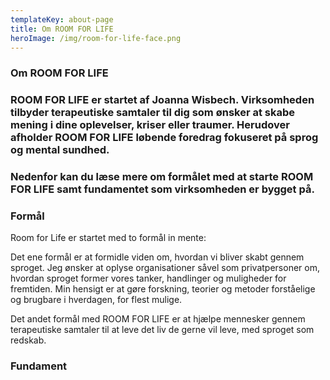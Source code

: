```yaml
---
templateKey: about-page
title: Om ROOM FOR LIFE
heroImage: /img/room-for-life-face.png
---
```

### Om ROOM FOR LIFE

### ROOM FOR LIFE er startet af Joanna Wisbech. Virksomheden tilbyder terapeutiske samtaler til dig som ønsker at skabe mening i dine oplevelser, kriser eller traumer. Herudover afholder ROOM FOR LIFE løbende foredrag fokuseret på sprog og mental sundhed. 

### Nedenfor kan du læse mere om formålet med at starte ROOM FOR LIFE samt fundamentet som virksomheden er bygget på. 

### Formål

Room for Life er startet med to formål in mente:  

Det ene formål er at formidle viden om, hvordan vi bliver skabt gennem sproget. Jeg ønsker at oplyse organisationer såvel som privatpersoner om, hvordan sproget former vores tanker, handlinger og muligheder for fremtiden. Min hensigt er at gøre forskning, teorier og metoder forståelige og brugbare i hverdagen, for flest mulige. 

Det andet formål med ROOM FOR LIFE er at hjælpe mennesker gennem terapeutiske samtaler til at leve det liv de gerne vil leve, med sproget som redskab.

### Fundament
